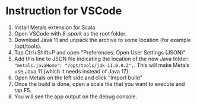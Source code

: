 # Instruction for VSCode

1. Install Metals extension for Scala
2. Open VSCode with *8-spark* as the root folder.
3. Download Java 11 and unpack the archive to some location (for example /opt/tools).
4. Tap Ctrl+Shift+P and open "Preferences: Open User Settings (JSON)".
5. Add this line to JSON file indicating the location of the new Java folder: `"metals.javaHome": "/opt/tools/jdk-11.0.0.2",`. This will make Metals use Java 11 (which it needs instead of Java 17).
6. Open Metals on the left side and click "Import build"
7. Once the build is done, open a scala file that you want to execute and tap F5.
8. You will see the app output on the debug console.